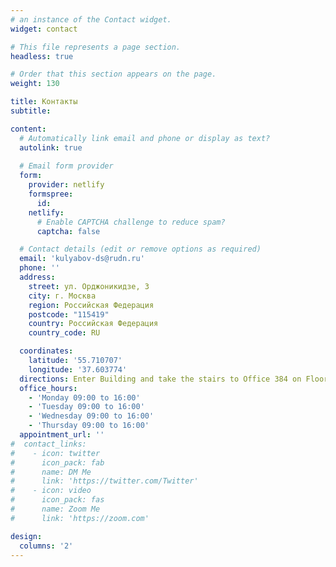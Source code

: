 ```yaml
---
# an instance of the Contact widget.
widget: contact

# This file represents a page section.
headless: true

# Order that this section appears on the page.
weight: 130

title: Контакты
subtitle:

content:
  # Automatically link email and phone or display as text?
  autolink: true
  
  # Email form provider
  form:
    provider: netlify
    formspree:
      id:
    netlify:
      # Enable CAPTCHA challenge to reduce spam?
      captcha: false

  # Contact details (edit or remove options as required)
  email: 'kulyabov-ds@rudn.ru'
  phone: ''
  address:
    street: ул. Орджоникидзе, 3
    city: г. Москва
    region: Российская Федерация
    postcode: "115419"
    country: Российская Федерация
    country_code: RU

  coordinates:
    latitude: '55.710707'
    longitude: '37.603774'
  directions: Enter Building and take the stairs to Office 384 on Floor 3
  office_hours:
    - 'Monday 09:00 to 16:00'
    - 'Tuesday 09:00 to 16:00'
    - 'Wednesday 09:00 to 16:00'
    - 'Thursday 09:00 to 16:00'
  appointment_url: ''
#  contact_links:
#    - icon: twitter
#      icon_pack: fab
#      name: DM Me
#      link: 'https://twitter.com/Twitter'
#    - icon: video
#      icon_pack: fas
#      name: Zoom Me
#      link: 'https://zoom.com'

design:
  columns: '2'
---
```

